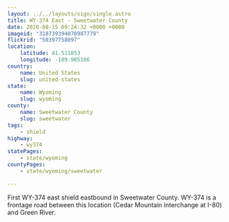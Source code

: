 ```yaml
---
layout: ../../layouts/sign/single.astro
title: WY-374 East - Sweetwater County
date: 2020-08-15 09:24:32 +0000 +0000
imageid: "318739394078987779"
flickrid: "50397758097"
location:
    latitude: 41.511053
    longitude: -109.985186
country:
    name: United States
    slug: united-states
state:
    name: Wyoming
    slug: wyoming
county:
    name: Sweetwater County
    slug: sweetwater
tags:
    - shield
highway:
    - wy374
statePages:
    - state/wyoming
countyPages:
    - state/wyoming/sweetwater

---
```

First WY-374 east shield eastbound in Sweetwater County.  WY-374 is a frontage road between this location (Cedar Mountain interchange at I-80) and Green River.
